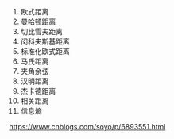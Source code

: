 1. 欧式距离<br>
2. 曼哈顿距离<br>
3. 切比雪夫距离<br>
4. 闵科夫斯基距离<br>
5. 标准化欧式距离<br>
6. 马氏距离<br>
7. 夹角余弦<br>
8. 汉明距离<br>
9. 杰卡德距离<br>
10. 相关距离<br>
11. 信息熵<br>

https://www.cnblogs.com/soyo/p/6893551.html
